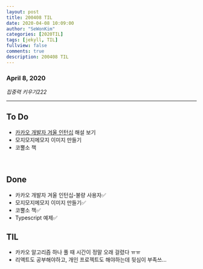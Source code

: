 ```yaml
---
layout: post
title: 200408 TIL 
date: 2020-04-08 10:09:00
author: "SeWonKim"
categories: [2020TIL]
tags: [jekyll, TIL]
fullview: false
comments: true
description: 200408 TIL
---
```


### April 8, 2020

*집중력 키우기222*


---

## To Do
- [카카오 개발자 겨울 인턴십](https://tech.kakao.com/2020/04/01/2019-internship-test/) 해설 보기
- 모지모지메모지 이미지 만들기
- 코뿔소 책

　
## Done
- 카카오 개발자 겨울 인턴십-불량 사용자✅
- 모지모지메모지 이미지 만들기✅
- 코뿔소 책✅
- Typescript 예제✅

## TIL
- 카카오 알고리즘 하나 풀 때 시간이 정말 오래 걸렸다 ㅠㅠ
- 리액트도 공부해야하고, 개인 프로젝트도 해야하는데 뒷심이 부족쓰...
